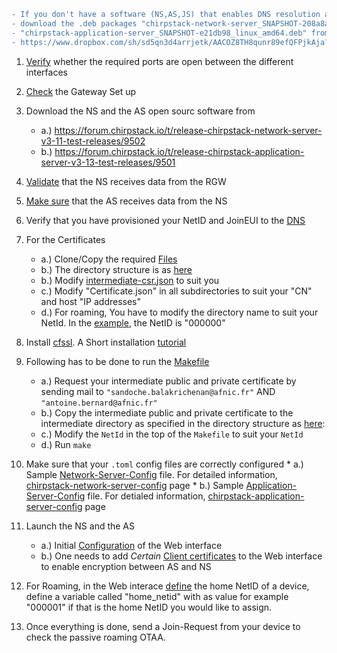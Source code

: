  
```diff
- If you don't have a software (NS,AS,JS) that enables DNS resolution as in the LoRaWAN backend specifications, you have to 
- download the .deb packages "chirpstack-network-server_SNAPSHOT-208a8a9_linux_amd64.deb" and 
- "chirpstack-application-server_SNAPSHOT-e21db98_linux_amd64.deb" from 
- https://www.dropbox.com/sh/sd5qn3d4arrjetk/AACOZ8TH8qunr89efQFPjkAja?dl=0. 
```
 
 1. [Verify] whether the required ports are open between the different interfaces  
 
 2. [Check] the Gateway Set up 
 
 3. Download the NS and the AS open sourc software from 
     * a.) https://forum.chirpstack.io/t/release-chirpstack-network-server-v3-11-test-releases/9502
    * b.) https://forum.chirpstack.io/t/release-chirpstack-application-server-v3-13-test-releases/9501
    
 4. [Validate] that the NS receives data from the RGW 
 
 5. [Make sure]  that the AS receives data from the NS  
 
 6. Verify that you have provisioned your NetID and JoinEUI to the [DNS]
 
 7. For the Certificates
     * a.) Clone/Copy the required [Files] 
    * b.) The directory structure is as [here]
    * b.) Modify [intermediate-csr.json]  to suit you
    * c.) Modify "Certificate.json" in all subdirectories to suit your "CN" and host "IP addresses"
    * d.) For roaming, You have to modify the directory name to suit your NetId. In the [example], the NetID is "000000"
    
 8. Install [cfssl]. A Short installation [tutorial]
 
 9. Following has to be done to run the [Makefile]
     * a.) Request your intermediate public and private certificate by sending mail to `"sandoche.balakrichenan@afnic.fr"` AND `"antoine.bernard@afnic.fr"`
    * b.) Copy the intermediate public and private certificate to the intermediate directory as specified in the directory structure as [here]: 
    * c.) Modify the `NetId` in the top of the `Makefile` to suit your `NetId`
    * d.) Run `make`
    
 10. Make sure that your `.toml` config files are correctly configured
    * a.) Sample [Network-Server-Config] file. For detailed information, [chirpstack-network-server-config] page
    * b.) Sample [Application-Server-Config] file. For detialed information, [chirpstack-application-server-config] page
    
11. Launch the NS and the AS 

    * a.) Initial [Configuration] of the Web interface  
    * b.) One needs to add *Certain* [Client certificates] to the Web interface to enable encryption between AS and NS 
    
12. For Roaming, in the Web interace [define] the home NetID of a device, define a variable called "home_netid" with as value for example "000001" if that is the home NetID you would like to assign.

13. Once everything  is done, send a Join-Request from your device to check the passive roaming OTAA.



[Verify]: https://github.com/AFNIC/IoTRoam-Tutorial/blob/master/Architecture.md
[Check]: https://github.com/AFNIC/IoTRoam-Tutorial/blob/master/Gateway-Setup.md#Post-Sanity-check
[Validate]: https://github.com/AFNIC/IoTRoam-Tutorial/blob/master/NetworkServer-Server-Setup.md#post-sanity-check-from-rgw-ns-setup
[Make sure]: https://github.com/AFNIC/IoTRoam-Tutorial/blob/master/ApplicationServer-Setup.md#post-sanity-check-from-rgw-ns-as-setup
[DNS]: https://github.com/AFNIC/IoTRoam-Tutorial/blob/master/DNS-Setup.md#why-the-dns-infrastructure-is-required-in-the-lorawan-set-up
[Files]: https://github.com/AFNIC/IoTRoam-Tutorial/tree/master/certificates
[here]: https://github.com/AFNIC/IoTRoam-Tutorial/blob/master/Certificates-Tutorial.md#directory-structure
[intermediate-csr.json]: https://github.com/AFNIC/IoTRoam-Tutorial/blob/master/certificates/config/intermediate-csr.json 
[example]: https://github.com/AFNIC/IoTRoam-Tutorial/tree/master/certificates/config/network-server/roaming/000000
[cfssl]: https://blog.cloudflare.com/introducing-cfssl/
[tutorial]: https://computingforgeeks.com/how-to-install-cloudflare-cfssl-on-linux-macos/
[Makefile]: https://github.com/AFNIC/IoTRoam-Tutorial/edit/master/certificates/Makefile
[Network-Server-Config]: https://github.com/AFNIC/IoTRoam-Tutorial/blob/master/Server-Config-Files/chirpstack-network-server.toml
[chirpstack-network-server-config]: https://www.chirpstack.io/network-server/install/config/
[Application-Server-Config]: https://github.com/AFNIC/IoTRoam-Tutorial/blob/master/Server-Config-Files/chirpstack-application-server.toml
[chirpstack-application-server-config]: https://www.chirpstack.io/application-server/install/config/
[Configuration]: https://github.com/AFNIC/IoTRoam-Tutorial/blob/master/ApplicationServer-Setup.md#web-interface-setup
[Client certificates]: https://github.com/AFNIC/IoTRoam-Tutorial/blob/master/Certificate-Provisioning-Via-Web-Interface.md
[define]: https://github.com/AFNIC/IoTRoam-Tutorial/blob/master/Passive-Roaming.md
